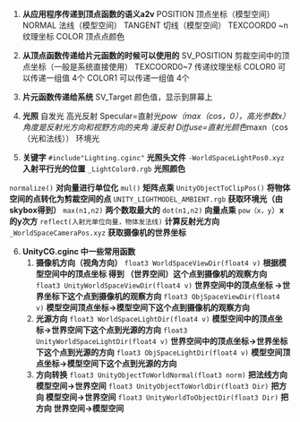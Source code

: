 1. **从应用程序传递到顶点函数的语义a2v**
POSITION 顶点坐标（模型空间）
NORMAL 法线（模型空间）
TANGENT 切线（模型空间）
TEXCOORD0 ~n 纹理坐标
COLOR 顶点点颜色
2. **从顶点函数传递给片元函数的时候可以使用的**
SV_POSITION 剪裁空间中的顶点坐标（一般是系统直接使用）
TEXCOORD0~7 传递纹理坐标
COLOR0 可以传递一组值 4个
COLOR1 可以传递一组值 4个

3. **片元函数传递给系统**
SV_Target 颜色值，显示到屏幕上

4. **光照**
自发光
高光反射 Specular=直射光*pow（max（cos，0），高光参数x）角度是反射光方向和视野方向的夹角
漫反射 Diffuse=直射光颜色*maxn（cos（光和法线））
环境光
5. **关键字**
`#include"Lighting.cginc"` **光照头文件**
`-WorldSpaceLightPos0.xyz` **入射平行光的位置**
`_LightColor0.rgb` **光照颜色**

`normalize()` **对向量进行单位化**
`mul()` **矩阵点乘**
`UnityObjectToClipPos()` **将物体空间的点转化为剪裁空间的点**
`UNITY_LIGHTMODEL_AMBIENT.rgb` **获取环境光（由skybox得到）**
`max(n1,n2)` **两个数取最大的**
`dot(n1,n2)` **向量点乘**
`pow（x，y`）**x的y次方**
`reflect(入射光单位向量，物体发法线)` **计算反射光方向**
`_WorldSpaceCameraPos.xyz` **获取摄像机的世界坐标**

6. **UnityCG.cginc 中一些常用函数**
   1. **摄像机方向（视角方向）**
`float3 WorldSpaceViewDir(float4 v)` **根据模型空间中的顶点坐标 得到 （世界空间）这个点到摄像机的观察方向**
`float3 UnityWorldSpaceViewDir(float4 v)` **世界空间中的顶点坐标 ->世界坐标下这个点到摄像机的观察方向**
`float3 ObjSpaceViewDir(float4 v)` **模型空间顶点坐标->模型空间下这个点到摄像机的观察方向**
   2. **光源方向**
`float3 WorldSpaceLightDir(float4 v)` **模型空间中的顶点坐标->世界空间下这个点到光源的方向**
`float3 UnityWorldSpaceLightDir(float4 v)` **世界空间中的顶点坐标->世界坐标下这个点到光源的方向**
`float3 ObjSpaceLightDir(float4 v)` **模型空间顶点坐标->模型空间下这个点到光源的方向**
   3. **方向转换**
`float3 UnityObjectToWorldNormal(float3 norm)` **把法线方向 模型空间->世界空间**
`float3 UnityObjectToWorldDir(float3 Dir)` **把方向 模型空间->世界空间**
`float3 UnityWorldToObjectDir(float3 Dir)`  **把方向 世界空间->模型空间**